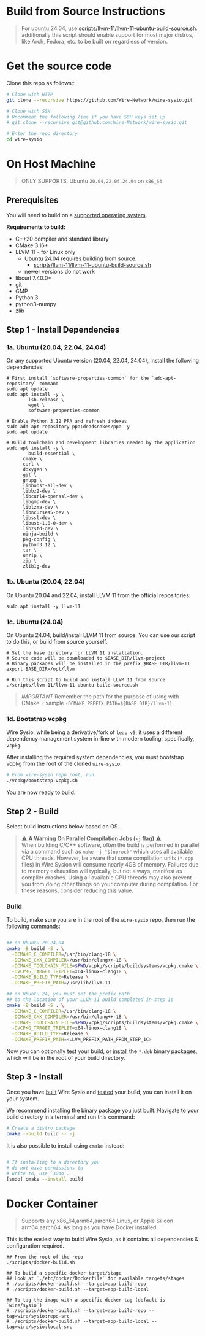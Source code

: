 # Build from Source Instructions

> For ubuntu 24.04,
> use [scripts/llvm-11/llvm-11-ubuntu-build-source.sh](scripts/llvm-11/llvm-11-ubuntu-build-source.sh).
> additionally this script should enable support for most major distros, like Arch, Fedora, etc. to be built on
> regardless of version.

# Get the source code

Clone this repo as follows::

```bash
# Clone with HTTP
git clone --recursive https://github.com/Wire-Network/wire-sysio.git

# Clone with SSH
# Uncomment the following line if you have SSH keys set up
# git clone --recursive git@github.com:Wire-Network/wire-sysio.git

# Enter the repo directory
cd wire-sysio
```

# On Host Machine 

> ONLY SUPPORTS: Ubuntu `20.04,22.04,24.04` on `x86_64`

## Prerequisites

You will need to build on a [supported operating system](README.md#supported-operating-systems).

**Requirements to build:**

- C++20 compiler and standard library
- CMake 3.16+
- LLVM 11 - for Linux only
  - Ubuntu 24.04 requires building from source.
    - [scripts/llvm-11/llvm-11-ubuntu-build-source.sh](scripts/llvm-11/llvm-11-ubuntu-build-source.sh)
  - newer versions do not work
- libcurl 7.40.0+
- git
- GMP
- Python 3
- python3-numpy
- zlib


## Step 1 - Install Dependencies

### 1a. Ubuntu (20.04, 22.04, 24.04)

On any supported Ubuntu version (20.04, 22.04, 24.04), install the following dependencies:

```shell
# First install `software-properties-common` for the `add-apt-repository` command
sudo apt update 
sudo apt install -y \
        lsb-release \
        wget \
        software-properties-common

# Enable Python 3.12 PPA and refresh indexes
sudo add-apt-repository ppa:deadsnakes/ppa -y
sudo apt update

# Build toolchain and development libraries needed by the application
sudo apt install -y \
    	build-essential \
      cmake \
      curl \
      doxygen \
      git \
      gnupg \
      libboost-all-dev \
      libbz2-dev \
      libcurl4-openssl-dev \
      libgmp-dev \
      liblzma-dev \
      libncurses5-dev \
      libssl-dev \
      libusb-1.0-0-dev \
      libzstd-dev \
      ninja-build \
      pkg-config \
      python3.12 \
      tar \
      unzip \
      zip \
      zlib1g-dev

```
### 1b. Ubuntu (20.04, 22.04)

On Ubuntu 20.04 and 22.04, install LLVM 11 from the official repositories:

```shell
sudo apt install -y llvm-11
```
### 1c. Ubuntu (24.04)

On Ubuntu 24.04, build/install LLVM 11 from source.
You can use our script to do this, or build from source yourself.

```shell
# Set the base directory for LLVM 11 installation.
# Source code will be downloaded to $BASE_DIR/llvm-project
# Binary packages will be installed in the prefix $BASE_DIR/llvm-11
export BASE_DIR=/opt/llvm

# Run this script to build and install LLVM 11 from source
./scripts/llvm-11/llvm-11-ubuntu-build-source.sh
```

> *IMPORTANT* Remember the path for the purpose of using with CMake.
> Example `-DCMAKE_PREFIX_PATH=${BASE_DIR}/llvm-11`

### 1d. Bootstrap vcpkg

Wire Sysio, while being a derivative/fork of `leap v5`, it uses a different dependency management system in-line with modern tooling, specifically, `vcpkg`.  

After installing the required system dependencies, you must bootstrap vcpkg from the root of the cloned `wire-sysio`:

```sh
# From wire-sysio repo root, run
./vcpkg/bootstrap-vcpkg.sh
```

You are now ready to build.

## Step 2 - Build

Select build instructions below based on OS.

> ⚠️ **A Warning On Parallel Compilation Jobs (`-j` flag)** ⚠️  
> When building C/C++ software, often the build is performed in parallel via a command such as `make -j "$(nproc)"` which
> uses all available CPU threads. However, be aware that some compilation units (`*.cpp` files) in Wire Sysion will
> consume nearly 4GB of memory. Failures due to memory exhaustion will typically, but not always, manifest as compiler
> crashes. Using all available CPU threads may also prevent you from doing other things on your computer during
> compilation. For these reasons, consider reducing this value.

### Build

To build, make sure you are in the root of the `wire-sysio` repo, then run the following commands:

```bash

## on Ubuntu 20-24.04
cmake -B build -S . \
  -DCMAKE_C_COMPILER=/usr/bin/clang-18 \
  -DCMAKE_CXX_COMPILER=/usr/bin/clang++-18 \
  -DCMAKE_TOOLCHAIN_FILE=$PWD/vcpkg/scripts/buildsystems/vcpkg.cmake \
  -DVCPKG_TARGET_TRIPLET=x64-linux-clang18 \
  -DCMAKE_BUILD_TYPE=Release \
  -DCMAKE_PREFIX_PATH=/usr/lib/llvm-11 

## on Ubuntu 24, you must set the prefix path 
## to the location of your LLVM 11 build completed in step 1c
cmake -B build -S . \
  -DCMAKE_C_COMPILER=/usr/bin/clang-18 \
  -DCMAKE_CXX_COMPILER=/usr/bin/clang++-18 \
  -DCMAKE_TOOLCHAIN_FILE=$PWD/vcpkg/scripts/buildsystems/vcpkg.cmake \
  -DVCPKG_TARGET_TRIPLET=x64-linux-clang18 \
  -DCMAKE_BUILD_TYPE=Release \
  -DCMAKE_PREFIX_PATH=<LLVM_PREFIX_PATH_FROM_STEP_1C> 

```

Now you can optionally [test](./README.md#Testing) your build, or [install](#step-3---install) the `*.deb` binary packages,
which will be in the root of your build directory.

## Step 3 - Install

Once you have [built](#build) Wire Sysio and [tested](#step-4---test) your build, you can install it on your system.

We recommend installing the binary package you just built. Navigate to your build directory in a terminal and run this
command:

```bash
# Create a distro package
cmake --build build -- -j
```

It is also possible to install using `cmake` instead:

```bash

# If installing to a directory you 
# do not have permissions to 
# write to, use `sudo`.
[sudo] cmake --install build
```

# Docker Container

> Supports any x86_64,arm64,aarch64 Linux, or Apple Silicon arm64,aarch64.
> As long as you have Docker installed.

This is the easiest way to build Wire Sysio, as it contains all dependencies & configuration required.

```shell
## From the root of the repo
./scripts/docker-build.sh

## To build a specific docker target/stage
## Look at `./etc/docker/Dockerfile` for available targets/stages
# ./scripts/docker-build.sh --target=app-build-repo
# ./scripts/docker-build.sh --target=app-build-local

## To tag the image with a specific docker tag (default is `wire/sysio`)
# ./scripts/docker-build.sh --target=app-build-repo --tag=wire/sysio:repo-src
# ./scripts/docker-build.sh --target=app-build-local --tag=wire/sysio:local-src
```
